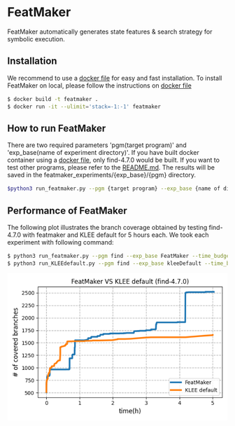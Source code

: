 # FeatMaker

FeatMaker automatically generates state features & search strategy for symbolic execution.

## Installation
We recommend to use a [docker file](Dockerfile) for easy and fast installation. To install FeatMaker on local, please follow the instructions on [docker file](Dockerfile)
```bash
$ docker build -t featmaker .
$ docker run -it --ulimit='stack=-1:-1' featmaker
```

## How to run FeatMaker
There are two required parameters 'pgm(target program)' and 'exp_base(name of experiment directory)'.
If you have built docker container using a [docker file](Dockerfile), only find-4.7.0 would be built. If you want to test other programs, please refer to the [README.md](benchmarks/README.md). The results will be saved in the featmaker_experiments/{exp_base}/{pgm} directory.
```bash
$python3 run_featmaker.py --pgm {target program} --exp_base {name of directory you want to create}
```

## Performance of FeatMaker
The following plot illustrates the branch coverage obtained by testing find-4.7.0 with featmaker and KLEE default for 5 hours each. We took each experiment with following command:
```bash
$ python3 run_featmaker.py --pgm find --exp_base FeatMaker --time_budget 18000
$ python3 run_KLEEdefault.py --pgm find --exp_base kleeDefault --time_budget 18000
```
![find-coverage-comparison](./coverage.png)
